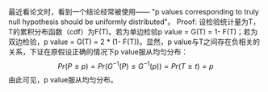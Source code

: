 最近看论文时，看到一个结论经常被使用——
"p values corresponding to truly null hypothesis should be uniformly distributed"。
Proof:
设检验统计量为T，T的累积分布函数（cdf）为F(T)。若为单边检验p value = G(T) = 1- F(T)；若为双边检验，p value = G(T) = 2 * (1- F(T))。显然，p value与T之间存在负相关的关系，下证在原假设正确的情况下p value服从均匀分布：
$$Pr(P \leq p) = Pr(G^{-1}(P) \leq G^{-1}(p))= Pr(T \geq t) = p $$
由此可见，p value服从均匀分布。
